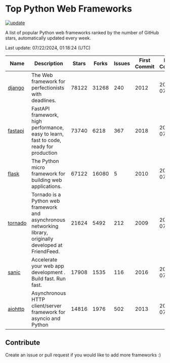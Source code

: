 # Top Python Web Frameworks

[![update](https://github.com/sunnysid3up/python-web-frameworks/actions/workflows/update.yml/badge.svg)](https://github.com/sunnysid3up/python-web-frameworks/actions/workflows/update.yml)

A list of popular Python web frameworks ranked by the number of GitHub stars, automatically updated every week.

Last update: 07/22/2024, 01:18:24 (UTC)

| Name          | Description          | Stars                     | Forks          | Issues               | First Commit        | Last Commit         |
|---------------|----------------------|---------------------------|----------------|----------------------|---------------------|---------------------|
| [django](https://github.com/django/django) | The Web framework for perfectionists with deadlines. | 78122 | 31268 | 240 | 2012 | 2024-07-21 |
| [fastapi](https://github.com/tiangolo/fastapi) | FastAPI framework, high performance, easy to learn, fast to code, ready for production | 73740 | 6218 | 367 | 2018 | 2024-07-22 |
| [flask](https://github.com/pallets/flask) | The Python micro framework for building web applications. | 67122 | 16080 | 5 | 2010 | 2024-07-21 |
| [tornado](https://github.com/tornadoweb/tornado) | Tornado is a Python web framework and asynchronous networking library, originally developed at FriendFeed. | 21624 | 5492 | 212 | 2009 | 2024-07-21 |
| [sanic](https://github.com/sanic-org/sanic) |  Accelerate your web app development . Build fast. Run fast. | 17908 | 1535 | 116 | 2016 | 2024-07-22 |
| [aiohttp](https://github.com/aio-libs/aiohttp) | Asynchronous HTTP client/server framework for asyncio and Python | 14816 | 1976 | 502 | 2013 | 2024-07-22 |

## Contribute 

Create an issue or pull request if you would like to add more frameworks :)